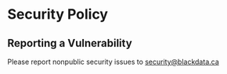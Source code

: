 # Security Policy


## Reporting a Vulnerability

Please report nonpublic security issues to security@blackdata.ca
